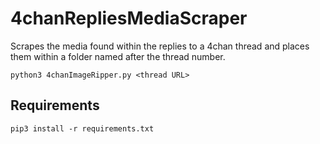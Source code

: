# 4chanRepliesMediaScraper
Scrapes the media found within the replies to a 4chan thread and places them within a folder named after the thread number.

`python3 4chanImageRipper.py <thread URL>`

## Requirements
`pip3 install -r requirements.txt`